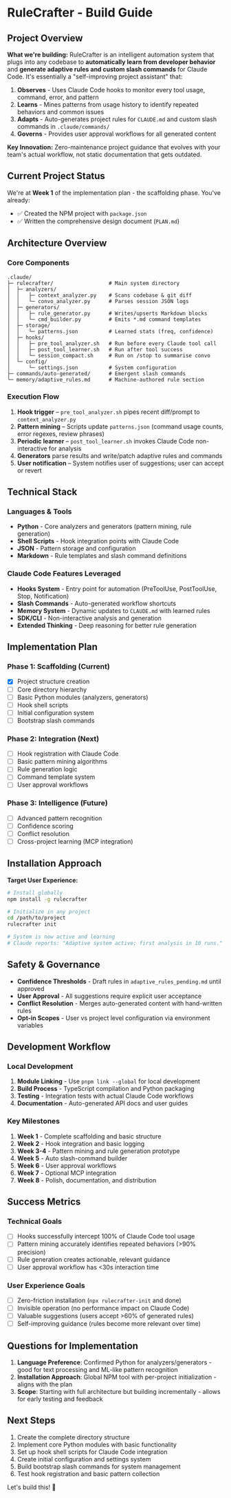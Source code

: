 # RuleCrafter - Build Guide

## Project Overview

**What we're building:**
RuleCrafter is an intelligent automation system that plugs into any codebase to **automatically learn from developer behavior** and **generate adaptive rules and custom slash commands** for Claude Code. It's essentially a "self-improving project assistant" that:

1. **Observes** - Uses Claude Code hooks to monitor every tool usage, command, error, and pattern
2. **Learns** - Mines patterns from usage history to identify repeated behaviors and common issues  
3. **Adapts** - Auto-generates project rules for `CLAUDE.md` and custom slash commands in `.claude/commands/`
4. **Governs** - Provides user approval workflows for all generated content

**Key Innovation:** Zero-maintenance project guidance that evolves with your team's actual workflow, not static documentation that gets outdated.

## Current Project Status

We're at **Week 1** of the implementation plan - the scaffolding phase. You've already:
- ✅ Created the NPM project with `package.json`
- ✅ Written the comprehensive design document (`PLAN.md`)

## Architecture Overview

### Core Components
```
.claude/
├─ rulecrafter/                  # Main system directory
│  ├─ analyzers/
│  │   ├─ context_analyzer.py    # Scans codebase & git diff
│  │   └─ convo_analyzer.py      # Parses session JSON logs
│  ├─ generators/
│  │   ├─ rule_generator.py      # Writes/upserts Markdown blocks
│  │   └─ cmd_builder.py         # Emits *.md command templates
│  ├─ storage/
│  │   └─ patterns.json          # Learned stats (freq, confidence)
│  ├─ hooks/
│  │   ├─ pre_tool_analyzer.sh   # Run before every Claude tool call
│  │   ├─ post_tool_learner.sh   # Run after tool success
│  │   └─ session_compact.sh     # Run on /stop to summarise convo
│  └─ config/
│      └─ settings.json          # System configuration
├─ commands/auto-generated/      # Emergent slash commands
└─ memory/adaptive_rules.md      # Machine-authored rule section
```

### Execution Flow
1. **Hook trigger** – `pre_tool_analyzer.sh` pipes recent diff/prompt to `context_analyzer.py`
2. **Pattern mining** – Scripts update `patterns.json` (command usage counts, error regexes, review phrases)
3. **Periodic learner** – `post_tool_learner.sh` invokes Claude Code non-interactive for analysis
4. **Generators** parse results and write/patch adaptive rules and commands
5. **User notification** – System notifies user of suggestions; user can accept or revert

## Technical Stack

### Languages & Tools
- **Python** - Core analyzers and generators (pattern mining, rule generation)
- **Shell Scripts** - Hook integration points with Claude Code
- **JSON** - Pattern storage and configuration
- **Markdown** - Rule templates and slash command definitions

### Claude Code Features Leveraged
- **Hooks System** - Entry point for automation (PreToolUse, PostToolUse, Stop, Notification)
- **Slash Commands** - Auto-generated workflow shortcuts
- **Memory System** - Dynamic updates to `CLAUDE.md` with learned rules
- **SDK/CLI** - Non-interactive analysis and generation
- **Extended Thinking** - Deep reasoning for better rule generation

## Implementation Plan

### Phase 1: Scaffolding (Current)
- [x] Project structure creation
- [ ] Core directory hierarchy
- [ ] Basic Python modules (analyzers, generators)
- [ ] Hook shell scripts
- [ ] Initial configuration system
- [ ] Bootstrap slash commands

### Phase 2: Integration (Next)
- [ ] Hook registration with Claude Code
- [ ] Basic pattern mining algorithms
- [ ] Rule generation logic
- [ ] Command template system
- [ ] User approval workflows

### Phase 3: Intelligence (Future)
- [ ] Advanced pattern recognition
- [ ] Confidence scoring
- [ ] Conflict resolution
- [ ] Cross-project learning (MCP integration)

## Installation Approach

**Target User Experience:**
```bash
# Install globally
npm install -g rulecrafter

# Initialize in any project
cd /path/to/project
rulecrafter init

# System is now active and learning
# Claude reports: "Adaptive system active; first analysis in 10 runs."
```

## Safety & Governance

- **Confidence Thresholds** - Draft rules in `adaptive_rules_pending.md` until approved
- **User Approval** - All suggestions require explicit user acceptance
- **Conflict Resolution** - Merges auto-generated content with hand-written rules
- **Opt-in Scopes** - User vs project level configuration via environment variables

## Development Workflow

### Local Development
1. **Module Linking** - Use `pnpm link --global` for local development
2. **Build Process** - TypeScript compilation and Python packaging
3. **Testing** - Integration tests with actual Claude Code workflows
4. **Documentation** - Auto-generated API docs and user guides

### Key Milestones
1. **Week 1** - Complete scaffolding and basic structure
2. **Week 2** - Hook integration and basic logging
3. **Week 3-4** - Pattern mining and rule generation prototype
4. **Week 5** - Auto slash-command builder
5. **Week 6** - User approval workflows
6. **Week 7** - Optional MCP integration
7. **Week 8** - Polish, documentation, and distribution

## Success Metrics

### Technical Goals
- [ ] Hooks successfully intercept 100% of Claude Code tool usage
- [ ] Pattern mining accurately identifies repeated behaviors (>90% precision)
- [ ] Rule generation creates actionable, relevant guidance
- [ ] User approval workflow has <30s interaction time

### User Experience Goals
- [ ] Zero-friction installation (`npx rulecrafter-init` and done)
- [ ] Invisible operation (no performance impact on Claude Code)
- [ ] Valuable suggestions (users accept >60% of generated rules)
- [ ] Self-improving guidance (rules become more relevant over time)

## Questions for Implementation

1. **Language Preference**: Confirmed Python for analyzers/generators - good for text processing and ML-like pattern recognition
2. **Installation Approach**: Global NPM tool with per-project initialization - aligns with the plan
3. **Scope**: Starting with full architecture but building incrementally - allows for early testing and feedback

## Next Steps

1. Create the complete directory structure
2. Implement core Python modules with basic functionality
3. Set up hook shell scripts for Claude Code integration
4. Create initial configuration and settings system
5. Build bootstrap slash commands for system management
6. Test hook registration and basic pattern collection

Let's build this! 🚀
